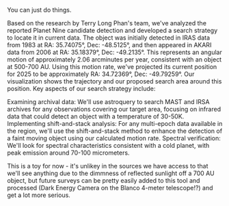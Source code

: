 You can just do things.

Based on the research by Terry Long Phan's team, we've analyzed the reported Planet Nine candidate detection and developed a search strategy to locate it in current data.
The object was initially detected in IRAS data from 1983 at RA: 35.74075°, Dec: -48.5125°, and then appeared in AKARI data from 2006 at RA: 35.18379°, Dec: -49.2135°. This represents an angular motion of approximately 2.06 arcminutes per year, consistent with an object at 500-700 AU.
Using this motion rate, we've projected its current position for 2025 to be approximately RA: 34.72369°, Dec: -49.79259°. Our visualization shows the trajectory and our proposed search area around this position.
Key aspects of our search strategy include:

Examining archival data: We'll use astroquery to search MAST and IRSA archives for any observations covering our target area, focusing on infrared data that could detect an object with a temperature of 30-50K.
Implementing shift-and-stack analysis: For any multi-epoch data available in the region, we'll use the shift-and-stack method to enhance the detection of a faint moving object using our calculated motion rate.
Spectral verification: We'll look for spectral characteristics consistent with a cold planet, with peak emission around 70-100 micrometers.

This is a toy for now - it's unlikey in the sources we have access to that we'll see anything due to the dimmness of reflected sunlight off a 700 AU object, but future surveys can be pretty easily added to this tool and processed (Dark Energy Camera on the Blanco 4-meter telescope!?) and get a lot more serious.
